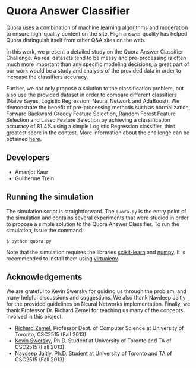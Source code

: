# Quora Answer Classifier
Quora uses a combination of machine learning algorithms and moderation to ensure high-quality content on the site. High answer quality has helped Quora distinguish itself from other Q&A sites on the web.

In this work, we present a detailed study on the Quora Answer Classifier Challenge. As real datasets tend to be messy and pre-processing is often much more important than any specific modeling decisions, a great part of our work would be a study and analysis of the provided data in order to increase the classifiers accuracy.

Further, we not only propose a solution to the classification problem, but also use the provided dataset in order to compare different classifiers (Naive Bayes, Logistic Regression, Neural Network and AdaBoost). We demonstrate the benefit of pre-processing methods such as normalization, Forward Backward Greedy Feature Selection, Random Forest Feature Selection and Lasso Feature Selection by achieving a classification accuracy of 81.4% using a simple Logistic Regression classifier, third greatest score in the contest. More information about the challenge can be obtained [here](https://www.quora.com/challenges#answer_classifier).

## Developers
 - Amanjot Kaur
 - Guilherme Trein

## Running the simulation
The simulation script is straightforward. The `quora.py` is the entry point of the simulation and contains several experiments that were studied in order to propose a simple solution to the Quora Answer Classifier. To run the simulation, issue the command:

    $ python quora.py

Note that the simulation requires the libraries [scikit-learn](http://scikit-learn.org/stable/) and [numpy](http://www.numpy.org/). It is recommended to install them using [virtualenv](http://www.virtualenv.org/en/latest/).


## Acknowledgements
We are grateful to Kevin Swersky for guiding us through the problem, and many helpful discussions and suggestions. We also thank Navdeep Jaitly for the provided guidelines on Neural Networks implementation. Finally, we thank Professor Dr. Richard Zemel for teaching us many of the concepts involved in this project.

 - [Richard Zemel](http://www.cs.toronto.edu/~zemel), Professor Dept. of Computer Science at University of Toronto, CSC2515 (Fall 2013)
 - [Kevin Swersky](http://www.cs.toronto.edu/~kswersky/), Ph.D. Student at University of Toronto and TA of CSC2515 (Fall 2013).
 - [Navdeep Jaitly](http://www.cs.toronto.edu/~ndjaitly/), Ph.D. Student at University of Toronto and TA of CSC2515 (Fall 2013).
